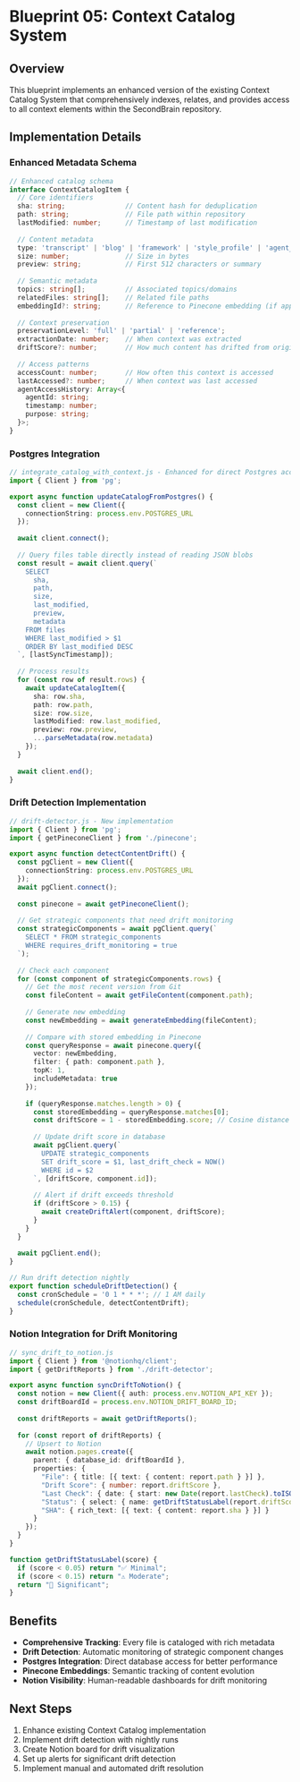 # Blueprint 05: Context Catalog System

## Overview
This blueprint implements an enhanced version of the existing Context Catalog System that comprehensively indexes, relates, and provides access to all context elements within the SecondBrain repository.

## Implementation Details

### Enhanced Metadata Schema
```typescript
// Enhanced catalog schema
interface ContextCatalogItem {
  // Core identifiers
  sha: string;               // Content hash for deduplication
  path: string;              // File path within repository
  lastModified: number;      // Timestamp of last modification
  
  // Content metadata
  type: 'transcript' | 'blog' | 'framework' | 'style_profile' | 'agent_code' | 'documentation';
  size: number;              // Size in bytes
  preview: string;           // First 512 characters or summary
  
  // Semantic metadata
  topics: string[];          // Associated topics/domains
  relatedFiles: string[];    // Related file paths
  embeddingId?: string;      // Reference to Pinecone embedding (if applicable)
  
  // Context preservation
  preservationLevel: 'full' | 'partial' | 'reference';
  extractionDate: number;    // When context was extracted
  driftScore?: number;       // How much content has drifted from original
  
  // Access patterns
  accessCount: number;       // How often this context is accessed
  lastAccessed?: number;     // When context was last accessed
  agentAccessHistory: Array<{
    agentId: string;
    timestamp: number;
    purpose: string;
  }>;
}
```

### Postgres Integration
```typescript
// integrate_catalog_with_context.js - Enhanced for direct Postgres access
import { Client } from 'pg';

export async function updateCatalogFromPostgres() {
  const client = new Client({
    connectionString: process.env.POSTGRES_URL
  });
  
  await client.connect();
  
  // Query files table directly instead of reading JSON blobs
  const result = await client.query(`
    SELECT 
      sha, 
      path, 
      size, 
      last_modified,
      preview,
      metadata
    FROM files
    WHERE last_modified > $1
    ORDER BY last_modified DESC
  `, [lastSyncTimestamp]);
  
  // Process results
  for (const row of result.rows) {
    await updateCatalogItem({
      sha: row.sha,
      path: row.path,
      size: row.size,
      lastModified: row.last_modified,
      preview: row.preview,
      ...parseMetadata(row.metadata)
    });
  }
  
  await client.end();
}
```

### Drift Detection Implementation
```typescript
// drift-detector.js - New implementation
import { Client } from 'pg';
import { getPineconeClient } from './pinecone';

export async function detectContentDrift() {
  const pgClient = new Client({
    connectionString: process.env.POSTGRES_URL
  });
  await pgClient.connect();
  
  const pinecone = await getPineconeClient();
  
  // Get strategic components that need drift monitoring
  const strategicComponents = await pgClient.query(`
    SELECT * FROM strategic_components
    WHERE requires_drift_monitoring = true
  `);
  
  // Check each component
  for (const component of strategicComponents.rows) {
    // Get the most recent version from Git
    const fileContent = await getFileContent(component.path);
    
    // Generate new embedding
    const newEmbedding = await generateEmbedding(fileContent);
    
    // Compare with stored embedding in Pinecone
    const queryResponse = await pinecone.query({
      vector: newEmbedding,
      filter: { path: component.path },
      topK: 1,
      includeMetadata: true
    });
    
    if (queryResponse.matches.length > 0) {
      const storedEmbedding = queryResponse.matches[0];
      const driftScore = 1 - storedEmbedding.score; // Cosine distance
      
      // Update drift score in database
      await pgClient.query(`
        UPDATE strategic_components
        SET drift_score = $1, last_drift_check = NOW()
        WHERE id = $2
      `, [driftScore, component.id]);
      
      // Alert if drift exceeds threshold
      if (driftScore > 0.15) {
        await createDriftAlert(component, driftScore);
      }
    }
  }
  
  await pgClient.end();
}

// Run drift detection nightly
export function scheduleDriftDetection() {
  const cronSchedule = '0 1 * * *'; // 1 AM daily
  schedule(cronSchedule, detectContentDrift);
}
```

### Notion Integration for Drift Monitoring
```typescript
// sync_drift_to_notion.js
import { Client } from '@notionhq/client';
import { getDriftReports } from './drift-detector';

export async function syncDriftToNotion() {
  const notion = new Client({ auth: process.env.NOTION_API_KEY });
  const driftBoardId = process.env.NOTION_DRIFT_BOARD_ID;
  
  const driftReports = await getDriftReports();
  
  for (const report of driftReports) {
    // Upsert to Notion
    await notion.pages.create({
      parent: { database_id: driftBoardId },
      properties: {
        "File": { title: [{ text: { content: report.path } }] },
        "Drift Score": { number: report.driftScore },
        "Last Check": { date: { start: new Date(report.lastCheck).toISOString() } },
        "Status": { select: { name: getDriftStatusLabel(report.driftScore) } },
        "SHA": { rich_text: [{ text: { content: report.sha } }] }
      }
    });
  }
}

function getDriftStatusLabel(score) {
  if (score < 0.05) return "✅ Minimal";
  if (score < 0.15) return "⚠️ Moderate";
  return "🚨 Significant";
}
```

## Benefits
- **Comprehensive Tracking**: Every file is cataloged with rich metadata
- **Drift Detection**: Automatic monitoring of strategic component changes
- **Postgres Integration**: Direct database access for better performance
- **Pinecone Embeddings**: Semantic tracking of content evolution
- **Notion Visibility**: Human-readable dashboards for drift monitoring

## Next Steps
1. Enhance existing Context Catalog implementation
2. Implement drift detection with nightly runs
3. Create Notion board for drift visualization
4. Set up alerts for significant drift detection
5. Implement manual and automated drift resolution

<!-- BP-05_CONTEXT_CATALOG v1.0 SHA:st23uvw4 -->